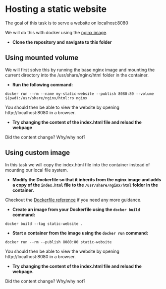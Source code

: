 # Hosting a static website

The goal of this task is to serve a website on localhost:8080

We will do this with docker using the [nginx image](https://hub.docker.com/_/nginx).

- **Clone the repository and navigate to this folder**

## Using mounted volume
We will first solve this by running the base nginx image and mounting the current directory into the /usr/share/nginx/html folder in the container.

- **Run the following command:**

```
docker run --rm --name my-static-website --publish 8080:80 --volume $(pwd):/usr/share/nginx/html:ro nginx
```

You should then be able to view the website by opening http://localhost:8080 in a browser.

- **Try changing the content of the index.html file and reload the webpage**

Did the content change? Why/why not?

## Using custom image
In this task we will copy the index.html file into the container instead of mounting our local file system.

- **Modify the Dockerfile so that it inherits from the nginx image and adds a copy of the `index.html` file to the `/usr/share/nginx/html` folder in the container.**

Checkout the [Dockerfile reference](https://docs.docker.com/engine/reference/builder/) if you need any more guidance.


- **Create an image from your Dockerfile using the `docker build` command:**
```
docker build --tag static-website .
```

- **Start a container from the image using the `docker run` command:**
```
docker run --rm --publish 8080:80 static-website
```

You should then be able to view the website by opening http://localhost:8080 in a browser.

- **Try changing the content of the index.html file and reload the webpage.**

Did the content change? Why/why not?
